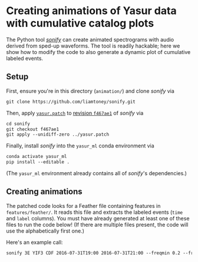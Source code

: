 # Creating animations of Yasur data with cumulative catalog plots

The Python tool [_sonify_](https://github.com/liamtoney/sonify) can create animated
spectrograms with audio derived from sped-up waveforms. The tool is readily hackable;
here we show how to modify the code to also generate a dynamic plot of cumulative
labeled events.

## Setup

First, ensure you're in this directory (`animation/`) and clone _sonify_ via
```xml
git clone https://github.com/liamtoney/sonify.git
```

Then, apply [`yasur.patch`](yasur.patch) to
[revision `f467ae1`](https://github.com/liamtoney/sonify/tree/f467ae1b3d2912fdfa2fdf395e050f0df7fc269c)
of _sonify_ via
```xml
cd sonify
git checkout f467ae1
git apply --unidiff-zero ../yasur.patch
```

Finally, install _sonify_ into the `yasur_ml` conda environment via
```xml
conda activate yasur_ml
pip install --editable .
```
(The `yasur_ml` environment already contains all of _sonify_'s dependencies.)

## Creating animations

The patched code looks for a Feather file containing features in `features/feather/`.
It reads this file and extracts the labeled events (`time` and `label` columns). You
must have already generated at least one of these files to run the code below! (If
there are multiple files present, the code will use the alphabetically first one.)

Here's an example call:
```xml
sonify 3E YIF3 CDF 2016-07-31T19:00 2016-07-31T21:00 --freqmin 0.2 --freqmax 4 --speed_up_factor 400 --fps 30 --spec_win_dur 20 --db_lim 90 115
```
